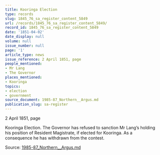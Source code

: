 ```yaml
---
title: Kooringa Election
type: records
slug: 1845_76_sa_register_content_5849
url: /records/1845_76_sa_register_content_5849/
record_id: 1845_76_sa_register_content_5849
date: '1851-04-02'
date_display: null
volume: null
issue_number: null
page: '1'
article_type: news
issue_reference: 2 April 1851, page
people_mentioned:
- Mr Lang
- The Governor
places_mentioned:
- Kooringa
topics:
- election
- government
source_document: 1985-87_Northern__Argus.md
publication_slug: sa-register
---
```


2 April 1851, page

Kooringa Election.  The Governor has refused to sanction Mr Lang’s holding his position of Resident Magistrate, if elected for Kooringa.  As a consequence he has withdrawn from the contest.

Source: [1985-87_Northern__Argus.md](/downloads/markdown/1985-87_Northern__Argus.md)
